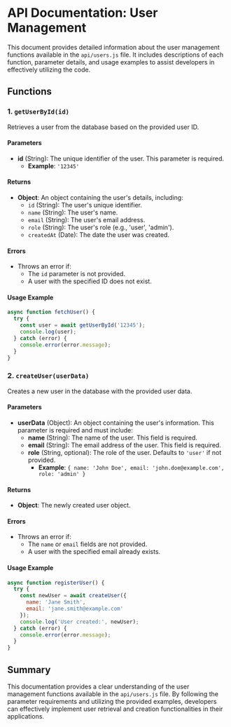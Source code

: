 # API Documentation: User Management

This document provides detailed information about the user management functions available in the `api/users.js` file. It includes descriptions of each function, parameter details, and usage examples to assist developers in effectively utilizing the code.

## Functions

### 1. `getUserById(id)`

Retrieves a user from the database based on the provided user ID.

#### Parameters
- **id** (String): The unique identifier of the user. This parameter is required.
  - **Example**: `'12345'`

#### Returns
- **Object**: An object containing the user's details, including:
  - `id` (String): The user's unique identifier.
  - `name` (String): The user's name.
  - `email` (String): The user's email address.
  - `role` (String): The user's role (e.g., 'user', 'admin').
  - `createdAt` (Date): The date the user was created.

#### Errors
- Throws an error if:
  - The `id` parameter is not provided.
  - A user with the specified ID does not exist.

#### Usage Example
```javascript
async function fetchUser() {
  try {
    const user = await getUserById('12345');
    console.log(user);
  } catch (error) {
    console.error(error.message);
  }
}
```

### 2. `createUser(userData)`

Creates a new user in the database with the provided user data.

#### Parameters
- **userData** (Object): An object containing the user's information. This parameter is required and must include:
  - **name** (String): The name of the user. This field is required.
  - **email** (String): The email address of the user. This field is required.
  - **role** (String, optional): The role of the user. Defaults to `'user'` if not provided.
    - **Example**: `{ name: 'John Doe', email: 'john.doe@example.com', role: 'admin' }`

#### Returns
- **Object**: The newly created user object.

#### Errors
- Throws an error if:
  - The `name` or `email` fields are not provided.
  - A user with the specified email already exists.

#### Usage Example
```javascript
async function registerUser() {
  try {
    const newUser = await createUser({
      name: 'Jane Smith',
      email: 'jane.smith@example.com'
    });
    console.log('User created:', newUser);
  } catch (error) {
    console.error(error.message);
  }
}
```

## Summary

This documentation provides a clear understanding of the user management functions available in the `api/users.js` file. By following the parameter requirements and utilizing the provided examples, developers can effectively implement user retrieval and creation functionalities in their applications.